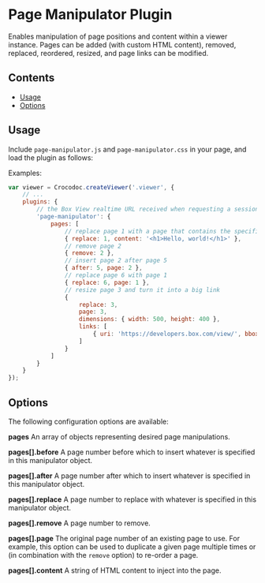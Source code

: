 # Page Manipulator Plugin

Enables manipulation of page positions and content within a viewer instance. Pages can be added (with custom HTML content), removed, replaced, reordered, resized, and page links can be modified.

## Contents
* [Usage](#usage)
* [Options](#options)

## Usage

Include `page-manipulator.js` and `page-manipulator.css` in your page, and load the plugin as follows:

Examples:
```js
var viewer = Crocodoc.createViewer('.viewer', {
    // ...
    plugins: {
        // the Box View realtime URL received when requesting a session
        'page-manipulator': {
            pages: [
                // replace page 1 with a page that contains the specified html content
                { replace: 1, content: '<h1>Hello, world!</h1>' },
                // remove page 2
                { remove: 2 },
                // insert page 2 after page 5
                { after: 5, page: 2 },
                // replace page 6 with page 1
                { replace: 6, page: 1 },
                // resize page 3 and turn it into a big link
                {
                    replace: 3,
                    page: 3,
                    dimensions: { width: 500, height: 400 },
                    links: [
                        { uri: 'https://developers.box.com/view/', bbox: [0, 0, 500, 400] }
                    ]
                }
            ]
        }
    }
});
```


## Options

The following configuration options are available:

**pages**
An array of objects representing desired page manipulations.

**pages[].before**
A page number before which to insert whatever is specified in this manipulator object.

**pages[].after**
A page number after which to insert whatever is specified in this manipulator object.

**pages[].replace**
A page number to replace with whatever is specified in this manipulator object.

**pages[].remove**
A page number to remove.

**pages[].page**
The original page number of an existing page to use. For example, this option can be used to duplicate a given page multiple times or (in combination with the `remove` option) to re-order a page.

**pages[].content**
A string of HTML content to inject into the page.
